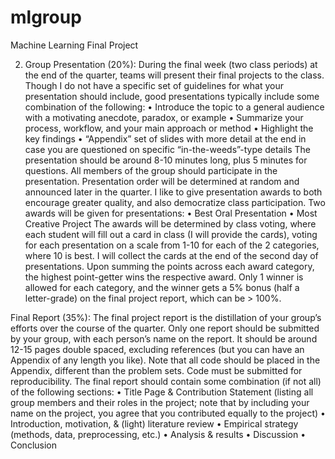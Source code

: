 # mlgroup
Machine Learning Final Project

2. Group Presentation (20%): During the final week (two class periods) at the end of the quarter, teams will present their final projects to the class. Though I do not have a specific set of guidelines for what your presentation should include, good presentations typically include some combination of the following:
• Introduce the topic to a general audience with a motivating anecdote, paradox, or example
• Summarize your process, workflow, and your main approach or method
• Highlight the key findings
• “Appendix” set of slides with more detail at the end in case you are questioned on specific “in-the-weeds”-type details
The presentation should be around 8-10 minutes long, plus 5 minutes for questions. All members of the group should participate in the presentation. Presentation order will be determined at random and announced later in the quarter.
I like to give presentation awards to both encourage greater quality, and also democratize class participation. Two awards will be given for presentations:
• Best Oral Presentation • Most Creative Project
The awards will be determined by class voting, where each student will fill out a card in
class (I will provide the cards), voting for each presentation on a scale from 1-10 for each
of the 2 categories, where 10 is best. I will collect the cards at the end of the second
day of presentations. Upon summing the points across each award category, the highest
point-getter wins the respective award. Only 1 winner is allowed for each category, and
the winner gets a 5% bonus (half a letter-grade) on the final project report, which can be > 100%.


Final Report (35%):
The final project report is the distillation of your group’s efforts over the course of the quarter. Only one report should be submitted by your group, with each person’s name on the report. It should be around 12-15 pages double spaced, excluding references (but you can have an Appendix of any length you like). Note that all code should be placed in the Appendix, different than the problem sets. Code must be submitted for reproducibility.
The final report should contain some combination (if not all) of the following sections:
• Title Page & Contribution Statement (listing all group members and their roles in the project; note that by including your name on the project, you agree that you contributed equally to the project)
• Introduction, motivation, & (light) literature review
• Empirical strategy (methods, data, preprocessing, etc.)
• Analysis & results
• Discussion
• Conclusion
